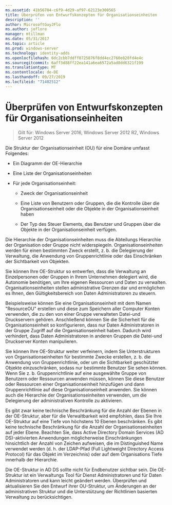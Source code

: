 ```yaml
---
ms.assetid: 41b56704-c6f9-4d29-af97-62123e300565
title: Überprüfen von Entwurfskonzepten für Organisationseinheiten
description: ''
author: MicrosoftGuyJFlo
ms.author: joflore
manager: mtillman
ms.date: 05/31/2017
ms.topic: article
ms.prod: windows-server
ms.technology: identity-adds
ms.openlocfilehash: 6dc2cbb7ddff8725876f8dd4ec2760e828fd4e4c
ms.sourcegitcommit: 6aff3d88ff22ea141a6ea6572a5ad8dd6321f199
ms.translationtype: MT
ms.contentlocale: de-DE
ms.lasthandoff: 09/27/2019
ms.locfileid: "71402512"
---
```

# <a name="reviewing-ou-design-concepts"></a>Überprüfen von Entwurfskonzepten für Organisationseinheiten

>Gilt für: Windows Server 2016, Windows Server 2012 R2, Windows Server 2012

Die Struktur der Organisationseinheit (OU) für eine Domäne umfasst Folgendes:  
  
-   Ein Diagramm der OE-Hierarchie  
  
-   Eine Liste der Organisationseinheiten  
  
-   Für jede Organisationseinheit:  
  
    -   Zweck der Organisationseinheit  
  
    -   Eine Liste von Benutzern oder Gruppen, die die Kontrolle über die Organisationseinheit oder die Objekte in der Organisationseinheit haben  
  
    -   Der Typ des Steuer Elements, das Benutzer und Gruppen über die Objekte in der Organisationseinheit verfügen.  
  
Die Hierarchie der Organisationseinheiten muss die Abteilungs Hierarchie der Organisation oder Gruppe nicht widerspiegeln. Organisationseinheiten werden für einen bestimmten Zweck erstellt, z. b. die Delegierung der Verwaltung, die Anwendung von Gruppenrichtlinie oder das Einschränken der Sichtbarkeit von Objekten.  
  
Sie können Ihre OE-Struktur so entwerfen, dass die Verwaltung an Einzelpersonen oder Gruppen in Ihrem Unternehmen delegiert wird, die Autonomie benötigen, um Ihre eigenen Ressourcen und Daten zu verwalten. Organisationseinheiten stellen administrative Grenzen dar und ermöglichen es Ihnen, den Gültigkeitsbereich von Daten Administratoren zu steuern.  
  
Beispielsweise können Sie eine Organisationseinheit mit dem Namen "ResourceOU" erstellen und diese zum Speichern aller Computer Konten verwenden, die zu den von einer Gruppe verwalteten Datei-und Druckservern gehören. Anschließend können Sie die Sicherheit für die Organisationseinheit so konfigurieren, dass nur Daten Administratoren in der Gruppe Zugriff auf die Organisationseinheit haben. Dadurch wird verhindert, dass Daten Administratoren in anderen Gruppen die Datei-und Druckserver Konten manipulieren.  
  
Sie können Ihre OE-Struktur weiter verfeinern, indem Sie Unterstrukturen von Organisationseinheiten für bestimmte Zwecke erstellen, z. b. die Anwendung von Gruppenrichtlinie, oder um die Sichtbarkeit geschützter Objekte einzuschränken, sodass nur bestimmte Benutzer Sie sehen können. Wenn Sie z. b. Gruppenrichtlinie auf eine ausgewählte Gruppe von Benutzern oder Ressourcen anwenden müssen, können Sie diese Benutzer oder Ressourcen einer Organisationseinheit hinzufügen und dann Gruppenrichtlinie auf diese Organisationseinheit anwenden. Sie können auch die Hierarchie der Organisationseinheiten verwenden, um die Delegierung der administrativen Kontrolle zu aktivieren.  
  
Es gibt zwar keine technische Beschränkung für die Anzahl der Ebenen in der OE-Struktur, aber für die Verwaltbarkeit wird empfohlen, dass Sie Ihre OE-Struktur auf eine Tiefe von höchstens 10 Ebenen beschränken. Es gibt keine technische Beschränkung für die Anzahl der Organisationseinheiten auf jeder Ebene. Beachten Sie, dass Active Directory Domain Services (AD DS)-aktivierten Anwendungen möglicherweise Einschränkungen hinsichtlich der Anzahl von Zeichen aufweisen, die im Distinguished Name verwendet werden (d. h. der LDAP-Pfad (Full Lightweight Directory Access Protocol) für das Objekt im Verzeichnis) oder auf dem Organisations Tiefe innerhalb der Hierarchie.  
  
Die OE-Struktur in AD DS sollte nicht für Endbenutzer sichtbar sein. Die OE-Struktur ist ein Verwaltungs Tool für Dienst Administratoren und für Daten Administratoren und kann leicht geändert werden. Überprüfen und aktualisieren Sie den Entwurf ihrer OU-Struktur, um Änderungen an der administrativen Struktur und die Unterstützung der Richtlinien basierten Verwaltung zu berücksichtigen.  
  


